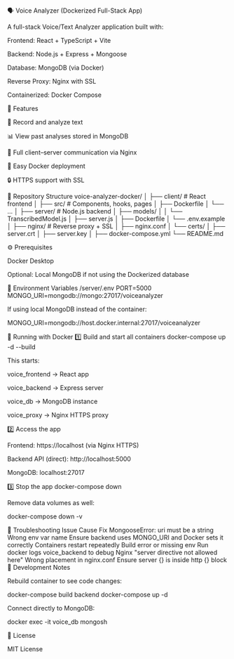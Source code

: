 ﻿🗣️ Voice Analyzer (Dockerized Full-Stack App)

A full-stack Voice/Text Analyzer application built with:

Frontend: React + TypeScript + Vite

Backend: Node.js + Express + Mongoose

Database: MongoDB (via Docker)

Reverse Proxy: Nginx with SSL

Containerized: Docker Compose

🚀 Features

🎤 Record and analyze text

📊 View past analyses stored in MongoDB

🔁 Full client–server communication via Nginx

🐳 Easy Docker deployment

🔒 HTTPS support with SSL

📂 Repository Structure
voice-analyzer-docker/
│
├── client/               # React frontend
│   ├── src/              # Components, hooks, pages
│   ├── Dockerfile
│   └── ...
│
├── server/               # Node.js backend
│   ├── models/
│   │   └── TranscribedModel.js
│   ├── server.js
│   ├── Dockerfile
│   └── .env.example
│
├── nginx/                # Reverse proxy + SSL
│   ├── nginx.conf
│   └── certs/
│       ├── server.crt
│       ├── server.key
│
├── docker-compose.yml
└── README.md

⚙️ Prerequisites

Docker Desktop

Optional: Local MongoDB if not using the Dockerized database

🧩 Environment Variables
/server/.env
PORT=5000
MONGO_URI=mongodb://mongo:27017/voiceanalyzer


If using local MongoDB instead of the container:

MONGO_URI=mongodb://host.docker.internal:27017/voiceanalyzer

🐳 Running with Docker
1️⃣ Build and start all containers
docker-compose up -d --build


This starts:

voice_frontend → React app

voice_backend → Express server

voice_db → MongoDB instance

voice_proxy → Nginx HTTPS proxy

2️⃣ Access the app

Frontend: https://localhost
 (via Nginx HTTPS)

Backend API (direct): http://localhost:5000

MongoDB: localhost:27017

3️⃣ Stop the app
docker-compose down


Remove data volumes as well:

docker-compose down -v

🧠 Troubleshooting
Issue	Cause	Fix
MongooseError: uri must be a string	Wrong env var name	Ensure backend uses MONGO_URI and Docker sets it correctly
Containers restart repeatedly	Build error or missing env	Run docker logs voice_backend to debug
Nginx "server directive not allowed here"	Wrong placement in nginx.conf	Ensure server {} is inside http {} block
🧪 Development Notes

Rebuild container to see code changes:

docker-compose build backend
docker-compose up -d


Connect directly to MongoDB:

docker exec -it voice_db mongosh

📜 License

MIT License